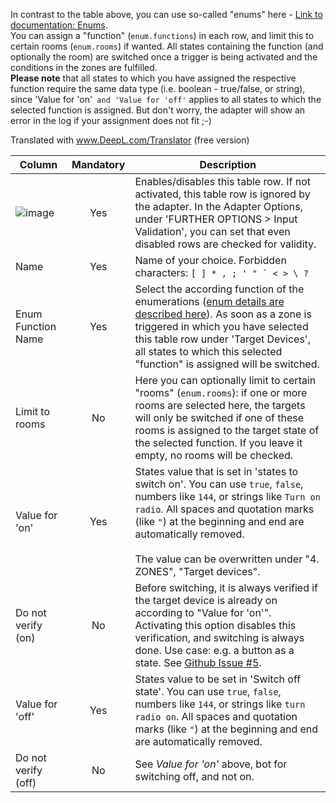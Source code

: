 In contrast to the table above, you can use so-called "enums" here - [Link to documentation: Enums](https://www.iobroker.net/#en/documentation/admin/enums.md).
<br>You can assign a "function" (`enum.functions`) in each row, and limit this to certain rooms (`enum.rooms`) if wanted. All states containing the function (and optionally the room) are switched once a trigger is being activated and the conditions in the zones are fulfilled.
<br><strong>Please note</strong> that all states to which you have assigned the respective function require the same data type (i.e. boolean - true/false, or string), since 'Value for 'on'` and 'Value for 'off'` applies to all states to which the selected function is assigned. But don't worry, the adapter will show an error in the log if your assignment does not fit ;-)

Translated with www.DeepL.com/Translator (free version)

| Column | Mandatory | Description |
|----------|:------------:|-------|
| ![image](https://github.com/Mic-M/ioBroker.smartcontrol/blob/master/admin/doc-md/img/check_box-24px.svg?raw=true) |  Yes   | Enables/disables this table row. If not activated, this table row is ignored by the adapter. In the Adapter Options, under 'FURTHER OPTIONS > Input Validation', you can set that even disabled rows are checked for validity. |
| Name | Yes   | Name of your choice. Forbidden characters: ``[ ] * , ; ' " ` < > \ ?`` |
| Enum Function Name |    Yes   | Select the according function of the enumerations ([enum details are described here](https://www.iobroker.net/#en/documentation/admin/enums.md)). As soon as a zone is triggered in which you have selected this table row under 'Target Devices', all states to which this selected "function" is assigned will be switched. |
| Limit to rooms | No | Here you can optionally limit to certain "rooms" (`enum.rooms`): if one or more rooms are selected here, the targets will only be switched if one of these rooms is assigned to the target state of the selected function. If you leave it empty, no rooms will be checked. |
| Value for 'on' | Yes | States value that is set in 'states to switch on'. You can use `true`, `false`, numbers like `144`, or strings like `Turn on radio`. All spaces and quotation marks (like `"`) at the beginning and end are automatically removed. <br><br>The value can be overwritten under "4. ZONES", "Target devices". |
| Do not verify (on) | No | Before switching, it is always verified if the target device is already on according to "Value for 'on'". Activating this option disables this verification, and switching is always done. Use case: e.g. a button as a state. See [Github Issue #5](https://github.com/Mic-M/ioBroker.smartcontrol/issues/5). |
| Value for 'off' | Yes | States value to be set in 'Switch off state'. You can use `true`, `false`, numbers like `144`, or strings like `turn radio on`. All spaces and quotation marks (like `"`) at the beginning and end are automatically removed.|
| Do not verify (off) | No | See *Value for 'on'* above, bot for switching off, and not on. |